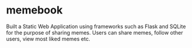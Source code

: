 # memebook
Built a Static Web Application using frameworks such as Flask and SQLite for the purpose of sharing memes. Users can share memes, follow other users, view most liked memes etc.
